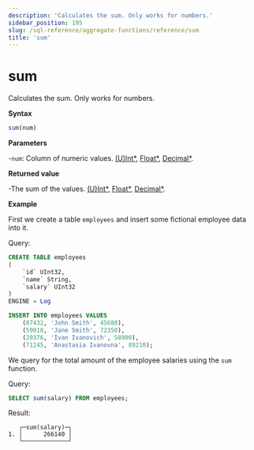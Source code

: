 ```yaml
---
description: 'Calculates the sum. Only works for numbers.'
sidebar_position: 195
slug: /sql-reference/aggregate-functions/reference/sum
title: 'sum'
---
```


# sum

Calculates the sum. Only works for numbers.

**Syntax**

```sql
sum(num)
```

**Parameters**

-`num`: Column of numeric values. [(U)Int*](../../data-types/int-uint.md), [Float*](../../data-types/float.md), [Decimal*](../../data-types/decimal.md).

**Returned value**

-The sum of the values. [(U)Int*](../../data-types/int-uint.md), [Float*](../../data-types/float.md), [Decimal*](../../data-types/decimal.md).

**Example**

First we create a table `employees` and insert some fictional employee data into it.

Query:

```sql
CREATE TABLE employees
(
    `id` UInt32,
    `name` String,
    `salary` UInt32
)
ENGINE = Log
```

```sql
INSERT INTO employees VALUES
    (87432, 'John Smith', 45680),
    (59018, 'Jane Smith', 72350),
    (20376, 'Ivan Ivanovich', 58900),
    (71245, 'Anastasia Ivanovna', 89210);
```

We query for the total amount of the employee salaries using the `sum` function.

Query:

```sql
SELECT sum(salary) FROM employees;
```

Result:

```response
   ┌─sum(salary)─┐
1. │      266140 │
   └─────────────┘
```

